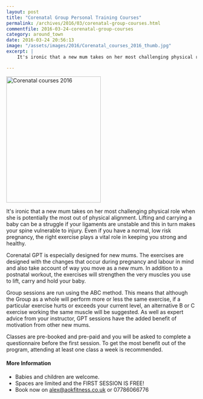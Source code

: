 ```yaml
---
layout: post
title: "Corenatal Group Personal Training Courses"
permalink: /archives/2016/03/corenatal-group-courses.html
commentfile: 2016-03-24-corenatal-group-courses
category: around_town
date: 2016-03-24 20:56:13
image: "/assets/images/2016/Corenatal_courses_2016_thumb.jpg"
excerpt: |
    It's ironic that a new mum takes on her most challenging physical role when she is potentially the most out of physical alignment. Lifting and carrying a baby can be a struggle if your ligaments are unstable and this in turn makes your spine vulnerable to injury. Even if you have a normal, low risk pregnancy, the right exercise plays a vital role in keeping you strong and healthy.

---
```


<a href="/assets/images/2016/Corenatal_courses_2016.jpg" title="See larger version of - Corenatal courses 2016"><img src="/assets/images/2016/Corenatal_courses_2016_thumb.jpg" width="250" height="333" alt="Corenatal courses 2016" class="photo right" /></a>

It's ironic that a new mum takes on her most challenging physical role when she is potentially the most out of physical alignment. Lifting and carrying a baby can be a struggle if your ligaments are unstable and this in turn makes your spine vulnerable to injury. Even if you have a normal, low risk pregnancy, the right exercise plays a vital role in keeping you strong and healthy.

Corenatal GPT is especially designed for new mums. The exercises are designed with the changes that occur during pregnancy and labour in mind and also take account of way you move as a new mum. In addition to a postnatal workout, the exercises will strengthen the very muscles you use to lift, carry and hold your baby.

Group sessions are run using the ABC method. This means that although the Group as a whole will perform more or less the same exercise, if a particular exercise hurts or exceeds your current level, an alternative B or C exercise working the same muscle will be suggested. As well as expert advice from your instructor, GPT sessions have the added benefit of motivation from other new mums.

Classes are pre-booked and pre-paid and you will be asked to complete a questionnaire before the first session. To get the most benefit out of the program, attending at least one class a week is recommended.

#### More Information

-   Babies and children are welcome.
-   Spaces are limited and the FIRST SESSION IS FREE!
-   Book now on <alex@aokfitness.co.uk> or 07786066776
